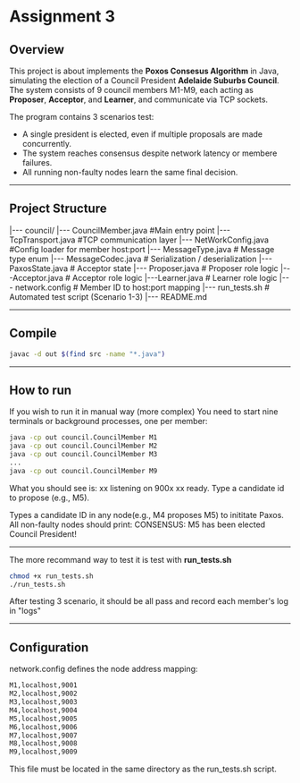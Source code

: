 # Assignment 3
## Overview 
This project is about implements the **Poxos Consesus Algorithm** in Java, simulating the election of a Council President **Adelaide Suburbs Council**.
The system consists of 9 council members M1-M9, each acting as **Proposer**, **Acceptor**, and **Learner**, and communicate via TCP sockets. 

The program contains 3 scenarios test:
- A single president is elected, even if multiple proposals are made concurrently.
- The system reaches consensus despite network latency or membere failures.
- All running non-faulty nodes learn the same final decision.

---
## Project Structure
|--- council/
    |--- CouncilMember.java  #Main entry point
    |--- TcpTransport.java  #TCP communication layer
    |--- NetWorkConfig.java  #Config loader for member host:port
    |--- MessageType.java  # Message type enum
    |--- MessageCodec.java  # Serialization / deserialization
    |--- PaxosState.java  # Acceptor state
    |--- Proposer.java  # Proposer role logic
    |---Acceptor.java  # Acceptor role logic
    |---Learner.java  # Learner role logic
|--- network.config  # Member ID to host:port mapping
|--- run_tests.sh  # Automated test script (Scenario 1-3)
|--- README.md 

---
## Compile
```bash
javac -d out $(find src -name "*.java")
```

---
## How to run
If you wish to run it in manual way (more complex)
You need to start nine terminals or background processes, one per member:
```bash
java -cp out council.CouncilMember M1
java -cp out council.CouncilMember M2
java -cp out council.CouncilMember M3
...
java -cp out council.CouncilMember M9
```
What you should see is: 
xx listening on 900x
xx ready. Type a candidate id to propose (e.g., M5).

Types a candidate ID in any node(e.g., M4 proposes M5) to inititate Paxos.
All non-faulty nodes should print:
CONSENSUS: M5 has been elected Council President!

---
The more recommand way to test it is test with **run_tests.sh**
```bash
chmod +x run_tests.sh
./run_tests.sh
```
After testing 3 scenario, it should be all pass and record each member's log in "logs" 

---
## Configuration
network.config defines the node address mapping:
```bash
M1,localhost,9001
M2,localhost,9002
M3,localhost,9003
M4,localhost,9004
M5,localhost,9005
M6,localhost,9006
M7,localhost,9007
M8,localhost,9008
M9,localhost,9009
```
This file must be located in the same directory as the run_tests.sh script.

